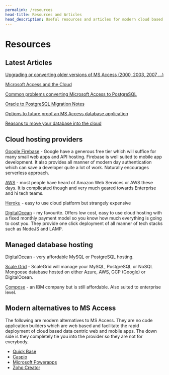 ```yaml
---
permalink: /resources
head-title: Resources and Articles
head_description: Useful resources and articles for modern cloud based development and legacy software modernisation
---
```


# Resources

## Latest Articles

[Upgrading or converting older versions of MS Access (2000, 2003, 2007 ...)](/articles/upgrading-ms-access-database)

[Microsoft Access and the Cloud](/articles/microsoft-access-and-the-cloud)

[Common problems converting Microsoft Access to PostgreSQL](/access-to-progress-problems)

[Oracle to PostgreSQL Migration Notes](/articles/oracle-to-postgres-problems)

[Options to future proof an MS Access database application](/articles/future-options-for-old-ms-access-database)

[Reasons to move your database into the cloud](/articles/move-database-into-cloud)

## Cloud hosting providers

[Google Firebase](https://firebase.google.com/) - Google have a generous free tier which will suffice for many small web apps and API hosting. Firebase is well suited to mobile app development. It also provides all manner of modern day authentication which can save a developer quite a lot of work. Naturally encourages serverless approach.

[AWS](https://aws.amazon.com/) - most people have heard of Amazon Web Services or AWS these days. It is complicated though and very much geared towards Enterprise and hi tech teams.

[Heroku](https://www.heroku.com/) - easy to use cloud platform but strangely expensive

[DigitalOcean](https://www.digitalocean.com) - my favourite. Offers low cost, easy to use cloud hosting with a fixed monthly payment model so you know how much everything is going to cost you. They provide one click deployment of all manner of tech stacks such as NodeJS and LAMP.

## Managed database hosting

[DigitalOcean](https://www.digitalocean.com) - very affordable MySQL or PostgreSQL hosting.

[Scale Grid](https://www.digitalocean.com) - ScaleGrid will manage your MySQL, PostgreSQL or NoSQL Mongoose database hosted on either Azure, AWS, GCP (Google) or DigitalOcean.

[Compose](https://www.compose.com/pricing#postgresql) - an IBM company but is still affordable. Also suited to enterprise level.

## Modern alternatives to MS Access

The following are modern alternatives to MS Access. They are no code application builders which are web based and facilitate the rapid deployment of cloud based data centric web and mobile apps. The down side is they completely tie you into the provider so they are not for everybody.

- [Quick Base](https://quickbase.com)
- [Caspio](https://caspio.com)
- [Microsoft Powerapps](https://powerapps.microsoft.com/)
- [Zoho Creator](https://www.zoho.com/creator/)



